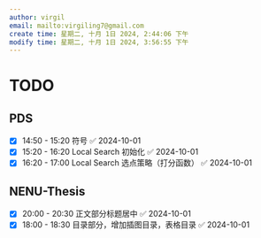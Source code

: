 ```yaml
---
author: virgil
email: mailto:virgiling7@gmail.com
create time: 星期二, 十月 1日 2024, 2:44:06 下午
modify time: 星期二, 十月 1日 2024, 3:56:55 下午
---
```

# TODO

## PDS

- [x] 14:50 - 15:20 符号 ✅ 2024-10-01
- [x] 15:20 - 16:20 Local Search 初始化 ✅ 2024-10-01
- [x] 16:20 - 17:00 Local Search 选点策略（打分函数） ✅ 2024-10-01

## NENU-Thesis 

- [x] 20:00 - 20:30 正文部分标题居中 ✅ 2024-10-01
- [x] 18:00 - 18:30 目录部分，增加插图目录，表格目录 ✅ 2024-10-01